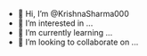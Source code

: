 - 👋 Hi, I’m @KrishnaSharma000
- 👀 I’m interested in ...
- 🌱 I’m currently learning ...
- 💞️ I’m looking to collaborate on ...
